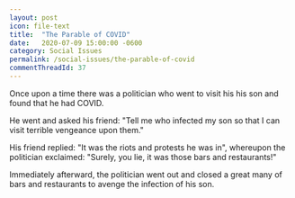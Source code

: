 ```yaml
---
layout: post
icon: file-text
title:  "The Parable of COVID"
date:   2020-07-09 15:00:00 -0600
category: Social Issues
permalink: /social-issues/the-parable-of-covid
commentThreadId: 37
---
```


Once upon a time there was a politician who went to visit his his son and
found that he had COVID.

He went and asked his friend: "Tell me who infected my son so that I can
visit terrible vengeance upon them."

His friend replied: "It was the riots and protests he was in", whereupon 
the politician exclaimed: "Surely, you lie, it was those bars and restaurants!"

Immediately afterward, the politician went out and closed a great many of
bars and restaurants to avenge the infection of his son.
